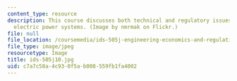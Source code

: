 ```yaml
---
content_type: resource
description: This course discusses both technical and regulatory issues surrounding
  electric power systems. (Image by nmrmak on Flickr.)
file: null
file_location: /coursemedia/ids-505j-engineering-economics-and-regulation-of-the-electric-power-sector-spring-2010/c7a7c58a4c930f5ab008559fb1fa4002_ids-505j10.jpg
file_type: image/jpeg
resourcetype: Image
title: ids-505j10.jpg
uid: c7a7c58a-4c93-0f5a-b008-559fb1fa4002
---
```

